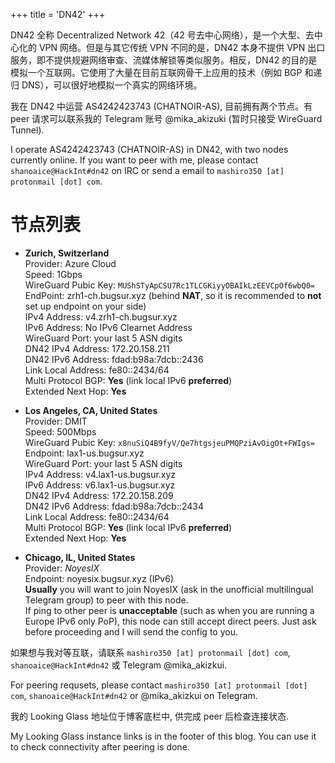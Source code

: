 +++
title = 'DN42'
+++

DN42 全称 Decentralized Network 42（42 号去中心网络），是一个大型、去中心化的 VPN 网络。但是与其它传统 VPN 不同的是，DN42 本身不提供 VPN 出口服务，即不提供规避网络审查、流媒体解锁等类似服务。相反，DN42 的目的是模拟一个互联网。它使用了大量在目前互联网骨干上应用的技术（例如 BGP 和递归 DNS），可以很好地模拟一个真实的网络环境。

我在 DN42 中运营 AS4242423743 (CHATNOIR-AS), 目前拥有两个节点。有 peer 请求可以联系我的 Telegram 账号 @mika_akizuki (暂时只接受 WireGuard Tunnel).

I operate AS4242423743 (CHATNOIR-AS) in DN42, with two nodes currently online. If you want to peer with me, please contact `shanoaice@HackInt#dn42` on IRC or send a email to `mashiro350 [at] protonmail [dot] com`.

# 节点列表

- **Zurich, Switzerland**  
  Provider: Azure Cloud  
  Speed: 1Gbps  
  WireGuard Pubic Key: `MUShSTyApCSU7Rc1TLCGKiyyOBAIkLzEEVCpOf6wbQ0=`  
  EndPoint: zrh1-ch.bugsur.xyz (behind **NAT**, so it is recommended to **not** set up endpoint on your side)  
  IPv4 Address: v4.zrh1-ch.bugsur.xyz  
  IPv6 Address: No IPv6 Clearnet Address  
  WireGuard Port: your last 5 ASN digits  
  DN42 IPv4 Address: 172.20.158.211  
  DN42 IPv6 Address: fdad:b98a:7dcb::2436  
  Link Local Address: fe80::2434/64  
  Multi Protocol BGP: **Yes** (link local IPv6 **preferred**)  
  Extended Next Hop: **Yes**  

- **Los Angeles, CA, United States**  
  Provider: DMIT  
  Speed: 500Mbps  
  WireGuard Pubic Key: `x8nuSiQ4B9fyV/Qe7htgsjeuPMQPziAvOigOt+FWIgs=`  
  Endpoint: lax1-us.bugsur.xyz  
  WireGuard Port: your last 5 ASN digits  
  IPv4 Address: v4.lax1-us.bugsur.xyz  
  IPv6 Address: v6.lax1-us.bugsur.xyz  
  DN42 IPv4 Address: 172.20.158.209  
  DN42 IPv6 Address: fdad:b98a:7dcb::2434  
  Link Local Address: fe80::2434/64  
  Multi Protocol BGP: **Yes** (link local IPv6 **preferred**)  
  Extended Next Hop: **Yes**

- **Chicago, IL, United States**  
  Provider: *NoyesIX*  
  Endpoint: noyesix.bugsur.xyz (IPv6)  
  **Usually** you will want to join NoyesIX (ask in the unofficial multilingual Telegram group) to peer with this node.  
  If ping to other peer is **unacceptable** (such as when you are running a Europe IPv6 only PoP), this node can still accept direct peers. Just ask before proceeding and I will send the config to you.

如果想与我对等互联，请联系 `mashiro350 [at] protonmail [dot] com`, `shanoaice@HackInt#dn42` 或 Telegram @mika_akizkui.

For peering requsets, please contact `mashiro350 [at] protonmail [dot] com`, `shanoaice@HackInt#dn42` or @mika_akizkui on Telegram.

我的 Looking Glass 地址位于博客底栏中, 供完成 peer 后检查连接状态.

My Looking Glass instance links is in the footer of this blog. You can use it to check connectivity after peering is done.
